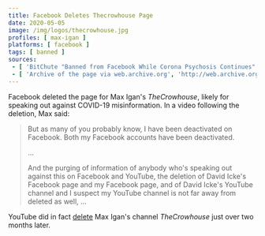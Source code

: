 ```yaml
---
title: Facebook Deletes Thecrowhouse Page
date: 2020-05-05
image: /img/logos/thecrowhouse.jpg
profiles: [ max-igan ]
platforms: [ facebook ]
tags: [ banned ]
sources:
 - [ 'BitChute "Banned from Facebook While Corona Psychosis Continues" by TheCrowhouse (5 May 2020)', 'https://www.bitchute.com/video/HoPdmm73vdY/' ]
 - [ 'Archive of the page via web.archive.org', 'http://web.archive.org/web/20190806124104if_/https://www.facebook.com/Max-Igan-TheCrowhouse-116627925059345/' ]
---
```


Facebook deleted the page for Max Igan's _TheCrowhouse_, likely for speaking out
against COVID-19 misinformation. In a video following the deletion, Max said:
> But as many of you probably know, I have been deactivated on Facebook. Both
> my Facebook accounts have been deactivated.
> 
> ...
>
> And the purging of information of anybody who's speaking out against this on
> Facebook and YouTube, the deletion of David Icke's Facebook page and my
> Facebook page, and of David Icke's YouTube channel and I suspect my YouTube
> channel is not far away from deleted as well, ...

YouTube did in fact [delete](/events/youtube-bans-thecrowhouse) Max Igan's
channel _TheCrowhouse_ just over two months later.
